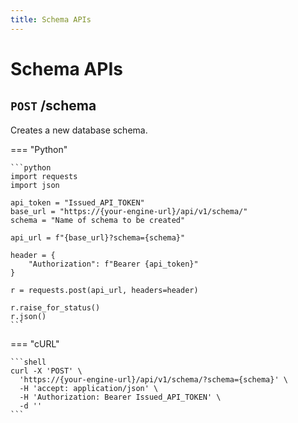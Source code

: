 ```yaml
---
title: Schema APIs
---
```


# **Schema APIs**


## __`POST` /schema__

Creates a new database schema.

=== "Python"

    ```python
    import requests
    import json

    api_token = "Issued_API_TOKEN"
    base_url = "https://{your-engine-url}/api/v1/schema/"
    schema = "Name of schema to be created"

    api_url = f"{base_url}?schema={schema}"

    header = {
        "Authorization": f"Bearer {api_token}"
    }

    r = requests.post(api_url, headers=header)

    r.raise_for_status()
    r.json()
    ```

=== "cURL"

    ```shell
    curl -X 'POST' \
      'https://{your-engine-url}/api/v1/schema/?schema={schema}' \
      -H 'accept: application/json' \
      -H 'Authorization: Bearer Issued_API_TOKEN' \
      -d ''
    ```
    